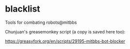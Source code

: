 # blacklist
Tools for combating robots@mitbbs

Chunjuan's greasemonkey script (a copy is saved here too):

https://greasyfork.org/en/scripts/29195-mitbbs-bot-blocker
